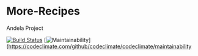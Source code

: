 # More-Recipes
Andela Project


[![Build Status](https://travis-ci.org/Emyboy/More-Recipes.svg?branch=develop)](https://travis-ci.org/Emyboy/More-Recipes)
[![Maintainability](https://api.codeclimate.com/v1/badges/a99a88d28ad37a79dbf6/maintainability)](https://codeclimate.com/github/codeclimate/codeclimate/maintainability

